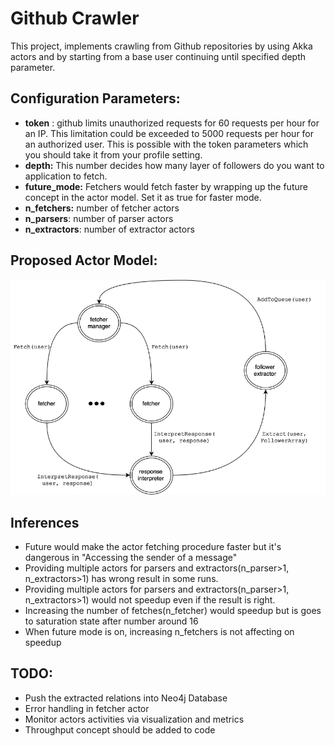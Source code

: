 # Github Crawler

This project, implements crawling from Github repositories by using Akka actors and by starting from a base user continuing until specified depth parameter.

## Configuration Parameters:

- **token** : github limits unauthorized requests for 60 requests per hour for an IP. This limitation could be exceeded to 5000 requests per hour for an authorized user. This is possible with the token parameters which you should take it from your profile setting.
- **depth:** This number decides how many layer of followers do you want to application to fetch.
- **future_mode:** Fetchers would fetch faster by wrapping up the future concept in the actor model. Set it as true for faster mode.
- **n_fetchers:** number of fetcher actors
- **n_parsers**: number of parser actors
- **n_extractors**: number of extractor actors

## Proposed Actor Model:

![](./actorModel.png)

## Inferences

* Future would make the actor fetching procedure faster but it's dangerous in "Accessing the sender of a message"
* Providing multiple actors for parsers and extractors(n_parser>1, n_extractors>1) has wrong result in some runs.
* Providing multiple actors for parsers and extractors(n_parser>1, n_extractors>1) would not speedup even if the result is right.
* Increasing the number of fetches(n_fetcher) would speedup but is goes to saturation state after number around 16
* When future mode is on, increasing n_fetchers is not affecting on speedup 

## TODO:

* Push the extracted relations into Neo4j Database
* Error handling in fetcher actor
* Monitor actors activities via visualization and metrics
* Throughput concept should be added to code 

